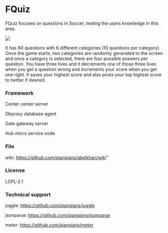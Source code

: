 # FQuiz

FQuiz focuses on questions in Soccer, testing the users knowledge in this area.

![](https://github.com/TianjinShuyiTech/FQuiz/blob/master/fquizbg.png)

It has 60 questions with 6 different categories (10 questions per category). Once the game starts, two categories are randomly generated to the screen and once a category is selected, there are four possible answers per question. You have three lives and it decrements one of those three lives when you get a question wrong and increments your score when you get one right. It saves your highest score and also posts your top highest score to twitter if desired.

### Framework
Center center server

Dbproxy database agent

Gate gateway server

Hub micro service node

### File

wiki: https://github.com/qianqians/abelkhan/wiki"

### License

LGPL-2.1

### Technical support

juggle: https://github.com/qianqians/juggle

jsonparse: https://github.com/qianqians/jsonparse

meter: https://github.com/qianqians/meter


